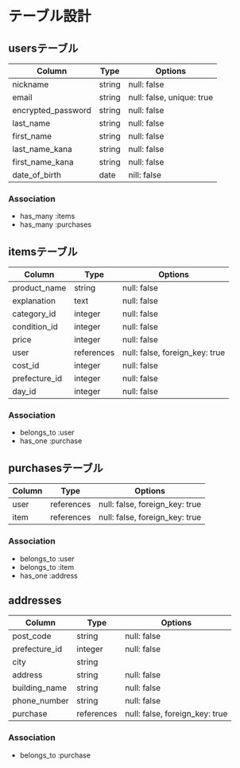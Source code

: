 # テーブル設計

## usersテーブル

| Column             | Type   | Options                   |
| ------------------ | ------ | ------------------------- |
| nickname           | string | null: false               |
| email              | string | null: false, unique: true |
| encrypted_password | string | null: false               |
| last_name          | string | null: false               |
| first_name         | string | null: false               |
| last_name_kana     | string | null: false               |
| first_name_kana    | string | null: false               |
| date_of_birth      | date   | nill: false               |

### Association

- has_many :items
- has_many :purchases

## itemsテーブル

| Column        | Type       | Options                        |
| ------------- | ---------- | ------------------------------ |
| product_name  | string     | null: false                    |
| explanation   | text       | null: false                    |
| category_id   | integer    | null: false                    |
| condition_id  | integer    | null: false                    |
| price         | integer    | null: false                    |
| user          | references | null: false, foreign_key: true |
| cost_id       | integer    | null: false                    |
| prefecture_id | integer    | null: false                    |
| day_id        | integer    | null: false                    |

### Association

- belongs_to :user
- has_one :purchase

## purchasesテーブル

| Column        | Type       | Options                        |
| ------------- | ---------- | ------------------------------ |
| user          | references | null: false, foreign_key: true |
| item          | references | null: false, foreign_key: true |

### Association

- belongs_to :user
- belongs_to :item
- has_one :address

## addresses
| Column        | Type       | Options                        |
| ------------- | ---------- | ------------------------------ |
| post_code     | string     | null: false                    |
| prefecture_id | integer    | null: false                    |
| city          | string     |                                |
| address       | string     | null: false                    |
| building_name | string     | null: false                    |
| phone_number  | string     | null: false                    |
| purchase      | references | null: false, foreign_key: true |

### Association

- belongs_to :purchase